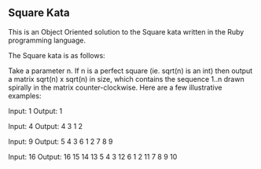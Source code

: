 Square Kata
-----------

This is an Object Oriented solution to the Square kata written in the Ruby programming language.

The Square kata is as follows:

Take a parameter n. If n is a perfect square (ie. sqrt(n) is an int) then output a matrix sqrt(n) x sqrt(n) in size, which contains the sequence 1..n drawn
spirally in the matrix counter-clockwise. Here are a few illustrative examples:

Input:  1
Output: 1

Input:  4
Output: 4 3
        1 2

Input:  9
Output: 5 4 3
        6 1 2
        7 8 9

Input:  16
Output: 16 15 14 13
        5  4  3  12
        6  1  2  11
        7  8  9  10
